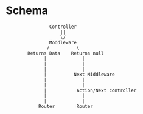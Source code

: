 # Schema

                    Controller
                        ||
                        \/
                    Moddleware
                   /          \
            Returns Data    Returns null
                  |             |
                  |             |
                  |             |
                  |          Next Middleware
                  |             |
                  |             |
                  |           Action/Next controller
                  |             |
                  |             |
                Router        Router
          
